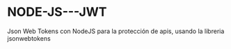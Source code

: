 # NODE-JS---JWT
Json Web Tokens con NodeJS para la protección de apis, usando la libreria jsonwebtokens
